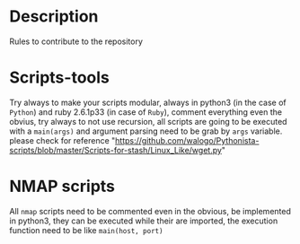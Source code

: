 # Description
Rules to contribute to the repository

# Scripts-tools
Try always to make your scripts modular, always in python3 (in the case of `Python`)  and ruby 2.6.1p33 (in case of `Ruby`), comment everything even the obvius, try always to not use recursion,
all scripts are going to be executed with a `main(args)` and argument parsing need to be grab by `args` variable.
please check for reference "https://github.com/walogo/Pythonista-scripts/blob/master/Scripts-for-stash/Linux_Like/wget.py"

# NMAP scripts
All `nmap` scripts need to be commented even in the obvious, be implemented in python3, they can be executed while their are imported,
the execution function need to be like `main(host, port)`
